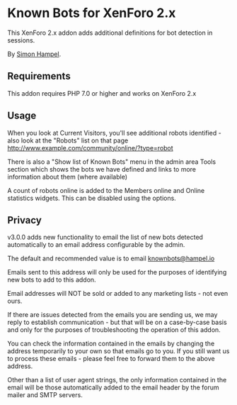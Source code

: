 Known Bots for XenForo 2.x
==========================

This XenForo 2.x addon adds additional definitions for bot detection in sessions.

By [Simon Hampel](https://twitter.com/SimonHampel).

Requirements
------------

This addon requires PHP 7.0 or higher and works on XenForo 2.x

Usage
-----

When you look at Current Visitors, you'll see additional robots identified - also look at the "Robots" list on that page
 http://www.example.com/community/online/?type=robot
 
There is also a "Show list of Known Bots" menu in the admin area Tools section which shows the bots we have defined and
links to more information about them (where available)

A count of robots online is added to the Members online and Online statistics widgets. This can be disabled using the
options.

Privacy
-------

v3.0.0 adds new functionality to email the list of new bots detected automatically to an email address configurable by
the admin.

The default and recommended value is to email knownbots@hampel.io

Emails sent to this address will only be used for the purposes of identifying new bots to add to this addon.

Email addresses will NOT be sold or added to any marketing lists - not even ours.

If there are issues detected from the emails you are sending us, we may reply to establish communication - but that will
be on a case-by-case basis and only for the purposes of troubleshooting the operation of this addon.

You can check the information contained in the emails by changing the address temporarily to your own so that emails go
to you. If you still want us to process these emails - please feel free to forward them to the above address.

Other than a list of user agent strings, the only information contained in the email will be those automatically added to the email header by the forum mailer and SMTP servers.
